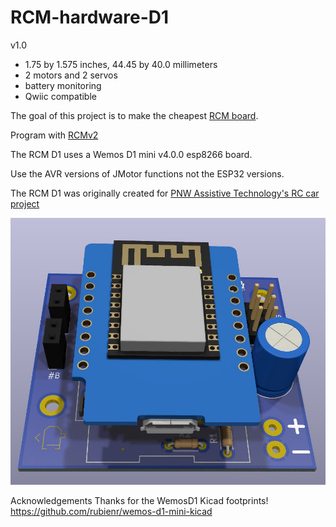 # RCM-hardware-D1

v1.0

* 1.75 by 1.575 inches, 44.45 by 40.0 millimeters
* 2 motors and 2 servos
* battery monitoring
* Qwiic compatible

The goal of this project is to make the cheapest [RCM board](https://github.com/rcmgames).

Program with [RCMv2](https://github.com/rcmgames/rcmv2)

The RCM D1 uses a Wemos D1 mini v4.0.0 esp8266 board. 

Use the AVR versions of JMotor functions not the ESP32 versions.

The RCM D1 was originally created for [PNW Assistive Technology's RC car project](https://github.com/PNW-AT/rc-car-car)

![screenshot of cad](https://github.com/RCMgames/RCM-hardware-D1/blob/main/CAD%20renders/image%201.jpg)

Acknowledgements
Thanks for the WemosD1 Kicad footprints! https://github.com/rubienr/wemos-d1-mini-kicad

